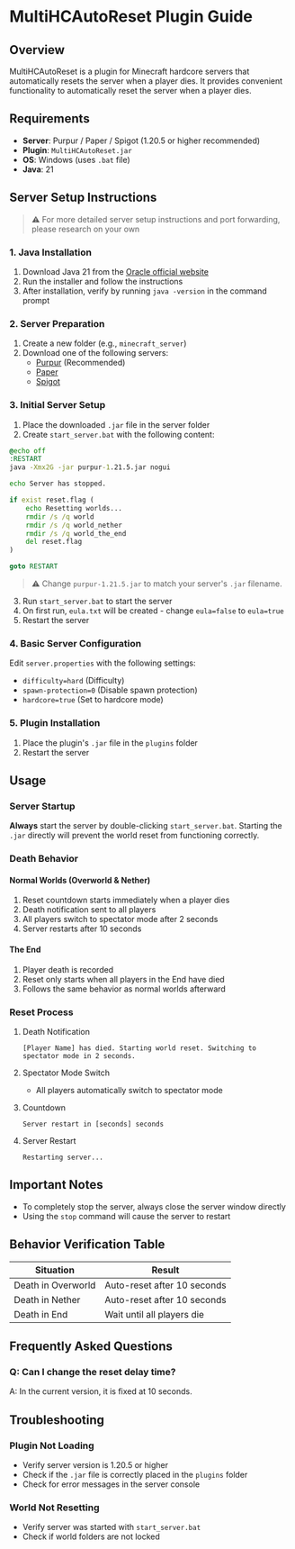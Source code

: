# MultiHCAutoReset Plugin Guide

## Overview
MultiHCAutoReset is a plugin for Minecraft hardcore servers that automatically resets the server when a player dies. It provides convenient functionality to automatically reset the server when a player dies.

## Requirements
- **Server**: Purpur / Paper / Spigot (1.20.5 or higher recommended)
- **Plugin**: `MultiHCAutoReset.jar`
- **OS**: Windows (uses `.bat` file)
- **Java**: 21

## Server Setup Instructions

> ⚠️ For more detailed server setup instructions and port forwarding, please research on your own

### 1. Java Installation
1. Download Java 21 from the [Oracle official website](https://www.oracle.com/java/technologies/downloads/)
2. Run the installer and follow the instructions
3. After installation, verify by running `java -version` in the command prompt

### 2. Server Preparation
1. Create a new folder (e.g., `minecraft_server`)
2. Download one of the following servers:
    - [Purpur](https://purpurmc.org/downloads) (Recommended)
    - [Paper](https://papermc.io/downloads)
    - [Spigot](https://getbukkit.org/download/spigot)

### 3. Initial Server Setup
1. Place the downloaded `.jar` file in the server folder
2. Create `start_server.bat` with the following content:

```bat
@echo off
:RESTART
java -Xmx2G -jar purpur-1.21.5.jar nogui

echo Server has stopped.

if exist reset.flag (
    echo Resetting worlds...
    rmdir /s /q world
    rmdir /s /q world_nether
    rmdir /s /q world_the_end
    del reset.flag
)

goto RESTART
```

> ⚠️ Change `purpur-1.21.5.jar` to match your server's `.jar` filename.

3. Run `start_server.bat` to start the server
4. On first run, `eula.txt` will be created - change `eula=false` to `eula=true`
5. Restart the server

### 4. Basic Server Configuration
Edit `server.properties` with the following settings:
- `difficulty=hard` (Difficulty)
- `spawn-protection=0` (Disable spawn protection)
- `hardcore=true` (Set to hardcore mode)

### 5. Plugin Installation
1. Place the plugin's `.jar` file in the `plugins` folder
2. Restart the server

## Usage

### Server Startup
**Always** start the server by double-clicking `start_server.bat`.
Starting the `.jar` directly will prevent the world reset from functioning correctly.

### Death Behavior

#### Normal Worlds (Overworld & Nether)
1. Reset countdown starts immediately when a player dies
2. Death notification sent to all players
3. All players switch to spectator mode after 2 seconds
4. Server restarts after 10 seconds

#### The End
1. Player death is recorded
2. Reset only starts when all players in the End have died
3. Follows the same behavior as normal worlds afterward

### Reset Process
1. Death Notification
   ```
   [Player Name] has died. Starting world reset. Switching to spectator mode in 2 seconds.
   ```

2. Spectator Mode Switch
   - All players automatically switch to spectator mode

3. Countdown
   ```
   Server restart in [seconds] seconds
   ```

4. Server Restart
   ```
   Restarting server...
   ```

## Important Notes
- To completely stop the server, always close the server window directly
- Using the `stop` command will cause the server to restart

## Behavior Verification Table

| Situation | Result |
|-----------|--------|
| Death in Overworld | Auto-reset after 10 seconds |
| Death in Nether | Auto-reset after 10 seconds |
| Death in End | Wait until all players die |

## Frequently Asked Questions

### Q: Can I change the reset delay time?
A: In the current version, it is fixed at 10 seconds.

## Troubleshooting

### Plugin Not Loading
- Verify server version is 1.20.5 or higher
- Check if the `.jar` file is correctly placed in the `plugins` folder
- Check for error messages in the server console

### World Not Resetting
- Verify server was started with `start_server.bat`
- Check if world folders are not locked
